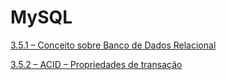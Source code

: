 # MySQL

[3.5.1 – Conceito sobre Banco de Dados Relacional](/mysql/markdown/aula-3.5.1.md)

[3.5.2 – ACID – Propriedades de transação](/mysql/markdown/aula-3.5.2.md)



